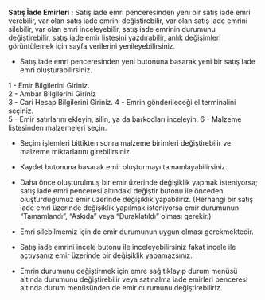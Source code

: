 ﻿**Satış İade Emirleri :** Satış iade emri penceresinden yeni bir satış iade emri  verebilir, var olan satış iade emrini değiştirebilir, var olan  satış iade emrini silebilir, var olan emri inceleyebilir, satış  iade emrinin durumunu değiştirebilir, satış iade emir listesini  yazdırabilir,  anlık  değişimleri  görüntülemek  için  sayfa verilerini  yenileyebilirsiniz.

- Satış iade emri penceresinden yeni butonuna basarak yeni bir satış iade emri oluşturabilirsiniz.

1 - Emir  Bilgilerini  Giriniz.  
2 - Ambar  Bilgilerini  Giriniz  
3 - Cari  Hesap  Bilgilerini  Giriniz.
4 - Emrin  gönderileceği  el  terminalini  seçiniz.  
5 - Emir  satırlarını  ekleyin,  silin,  ya  da  barkodları  inceleyin.
6 - Malzeme listesinden malzemeleri seçin.

- Seçim  işlemleri  bittikten  sonra  malzeme  birimleri  değiştirebilir  ve  malzeme  miktarlarını  girebilirsiniz.

- Kaydet butonuna basarak emir oluşturmayı tamamlayabilirsiniz.

- Daha önce oluşturulmuş bir emir üzerinde değişiklik yapmak isteniyorsa; satış iade emri penceresi altındaki değiştir butonu ile önceden oluşturduğumuz emir üzerinde değişiklik yapabiliriz. (Herhangi bir satış iade emri üzerinde değişiklik yapılmak isteniyorsa emir durumunun “Tamamlandı”, “Askıda” veya “Duraklatıldı” olması gerekir.)

- Emri silebilmemiz için de emir durumunun uygun olması gerekmektedir.

- Satış iade emrini incele butonu ile inceleyebilirsiniz fakat incele ile açtıysanız emir üzerinde bir değişiklik yapamazsınız.

- Emrin durumunu değiştirmek için emre sağ tıklayıp durum menüsü altında durumunu değiştirebilir veya satınalma iade emirleri penceresi altında durum menüsünden de emir durumunu değiştirebiliriz.
